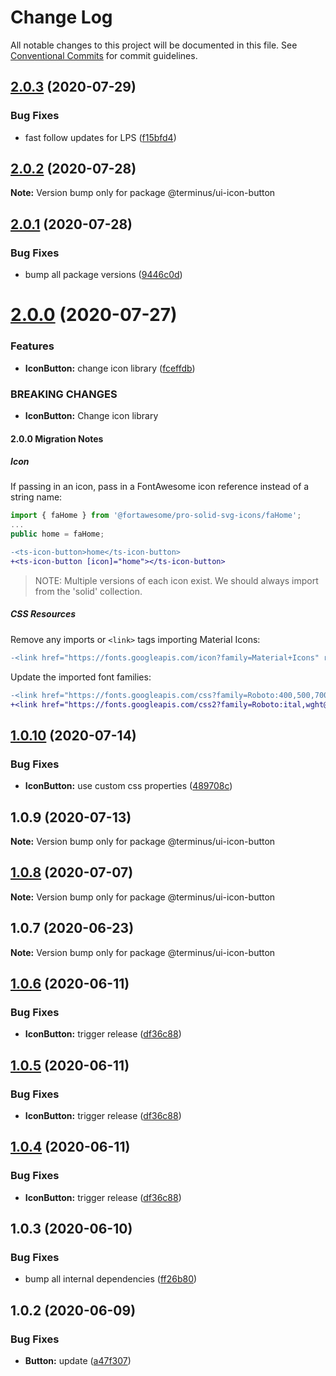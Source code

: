 # Change Log

All notable changes to this project will be documented in this file.
See [Conventional Commits](https://conventionalcommits.org) for commit guidelines.

## [2.0.3](https://github.com/GetTerminus/terminus-oss/compare/@terminus/ui-icon-button@2.0.2...@terminus/ui-icon-button@2.0.3) (2020-07-29)


### Bug Fixes

* fast follow updates for LPS ([f15bfd4](https://github.com/GetTerminus/terminus-oss/commit/f15bfd4fa088da2fea76e9964c664bad8844e740))





## [2.0.2](https://github.com/GetTerminus/terminus-oss/compare/@terminus/ui-icon-button@2.0.1...@terminus/ui-icon-button@2.0.2) (2020-07-28)

**Note:** Version bump only for package @terminus/ui-icon-button





## [2.0.1](https://github.com/GetTerminus/terminus-oss/compare/@terminus/ui-icon-button@2.0.0...@terminus/ui-icon-button@2.0.1) (2020-07-28)


### Bug Fixes

* bump all package versions ([9446c0d](https://github.com/GetTerminus/terminus-oss/commit/9446c0d5cde3bd693cfba7cabbfd2db443a47b00))





# [2.0.0](https://github.com/GetTerminus/terminus-oss/compare/@terminus/ui-icon-button@1.0.10...@terminus/ui-icon-button@2.0.0) (2020-07-27)


### Features

* **IconButton:** change icon library ([fceffdb](https://github.com/GetTerminus/terminus-oss/commit/fceffdb3ac1d610c6c130443a93a5e05a64b76d1))


### BREAKING CHANGES

* **IconButton:** Change icon library

#### 2.0.0 Migration Notes

##### Icon

If passing in an icon, pass in a FontAwesome icon reference instead of a string name:

```typescript
import { faHome } from '@fortawesome/pro-solid-svg-icons/faHome';
...
public home = faHome;
```

```diff
-<ts-icon-button>home</ts-icon-button>
+<ts-icon-button [icon]="home"></ts-icon-button>
```

> NOTE: Multiple versions of each icon exist. We should always import from the 'solid' collection.

##### CSS Resources

Remove any imports or `<link>` tags importing Material Icons:

```diff
-<link href="https://fonts.googleapis.com/icon?family=Material+Icons" rel="stylesheet">
```

Update the imported font families:

```diff
-<link href="https://fonts.googleapis.com/css?family=Roboto:400,500,700" rel="stylesheet">
+<link href="https://fonts.googleapis.com/css2?family=Roboto:ital,wght@0,400;0,500;0,700;1,400&display=swap" rel="stylesheet">
```




## [1.0.10](https://github.com/GetTerminus/terminus-oss/compare/@terminus/ui-icon-button@1.0.9...@terminus/ui-icon-button@1.0.10) (2020-07-14)


### Bug Fixes

* **IconButton:** use custom css properties ([489708c](https://github.com/GetTerminus/terminus-oss/commit/489708c6f438753fe31a266da30858cf9fac2dd9))





## 1.0.9 (2020-07-13)

**Note:** Version bump only for package @terminus/ui-icon-button





## [1.0.8](https://github.com/GetTerminus/terminus-oss/compare/@terminus/ui-icon-button@1.0.7...@terminus/ui-icon-button@1.0.8) (2020-07-07)

**Note:** Version bump only for package @terminus/ui-icon-button





## 1.0.7 (2020-06-23)

**Note:** Version bump only for package @terminus/ui-icon-button





## [1.0.6](https://github.com/GetTerminus/terminus-oss/compare/@terminus/ui-icon-button@1.0.3...@terminus/ui-icon-button@1.0.6) (2020-06-11)


### Bug Fixes

* **IconButton:** trigger release ([df36c88](https://github.com/GetTerminus/terminus-oss/commit/df36c881501ef0c514aa1772a267b34cb378d6fe))





## [1.0.5](https://github.com/GetTerminus/terminus-oss/compare/@terminus/ui-icon-button@1.0.3...@terminus/ui-icon-button@1.0.5) (2020-06-11)


### Bug Fixes

* **IconButton:** trigger release ([df36c88](https://github.com/GetTerminus/terminus-oss/commit/df36c881501ef0c514aa1772a267b34cb378d6fe))





## [1.0.4](https://github.com/GetTerminus/terminus-oss/compare/@terminus/ui-icon-button@1.0.3...@terminus/ui-icon-button@1.0.4) (2020-06-11)


### Bug Fixes

* **IconButton:** trigger release ([df36c88](https://github.com/GetTerminus/terminus-oss/commit/df36c881501ef0c514aa1772a267b34cb378d6fe))





## 1.0.3 (2020-06-10)


### Bug Fixes

* bump all internal dependencies ([ff26b80](https://github.com/GetTerminus/terminus-oss/commit/ff26b806bb599401f006996be5b567a378e68ef3))





## 1.0.2 (2020-06-09)


### Bug Fixes

* **Button:** update ([a47f307](https://github.com/GetTerminus/terminus-oss/commit/a47f30757b9216d6ee76788c117e76eacf5289e5))
